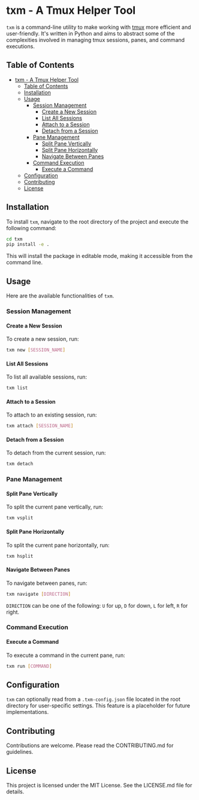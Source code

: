 # txm - A Tmux Helper Tool

`txm` is a command-line utility to make working with [tmux](https://github.com/tmux/tmux/wiki) more efficient and user-friendly. It's written in Python and aims to abstract some of the complexities involved in managing tmux sessions, panes, and command executions.

## Table of Contents

- [txm - A Tmux Helper Tool](#txm---a-tmux-helper-tool)
  - [Table of Contents](#table-of-contents)
  - [Installation](#installation)
  - [Usage](#usage)
    - [Session Management](#session-management)
      - [Create a New Session](#create-a-new-session)
      - [List All Sessions](#list-all-sessions)
      - [Attach to a Session](#attach-to-a-session)
      - [Detach from a Session](#detach-from-a-session)
    - [Pane Management](#pane-management)
      - [Split Pane Vertically](#split-pane-vertically)
      - [Split Pane Horizontally](#split-pane-horizontally)
      - [Navigate Between Panes](#navigate-between-panes)
    - [Command Execution](#command-execution)
      - [Execute a Command](#execute-a-command)
  - [Configuration](#configuration)
  - [Contributing](#contributing)
  - [License](#license)

## Installation

To install `txm`, navigate to the root directory of the project and execute the following command:

```bash
cd txm
pip install -e .
```

This will install the package in editable mode, making it accessible from the command line.

## Usage

Here are the available functionalities of `txm`.

### Session Management

#### Create a New Session

To create a new session, run:

```bash
txm new [SESSION_NAME]
```

#### List All Sessions

To list all available sessions, run:

```bash
txm list
```

#### Attach to a Session

To attach to an existing session, run:

```bash
txm attach [SESSION_NAME]
```

#### Detach from a Session

To detach from the current session, run:

```bash
txm detach
```

### Pane Management

#### Split Pane Vertically

To split the current pane vertically, run:

```bash
txm vsplit
```

#### Split Pane Horizontally

To split the current pane horizontally, run:

```bash
txm hsplit
```

#### Navigate Between Panes

To navigate between panes, run:

```bash
txm navigate [DIRECTION]
```
`DIRECTION` can be one of the following: `U` for up, `D` for down, `L` for left, `R` for right.

### Command Execution

#### Execute a Command

To execute a command in the current pane, run:

```bash
txm run [COMMAND]
```

## Configuration

`txm` can optionally read from a `.txm-config.json` file located in the root directory for user-specific settings. This feature is a placeholder for future implementations.

## Contributing

Contributions are welcome. Please read the CONTRIBUTING.md for guidelines.

## License

This project is licensed under the MIT License. See the LICENSE.md file for details.
